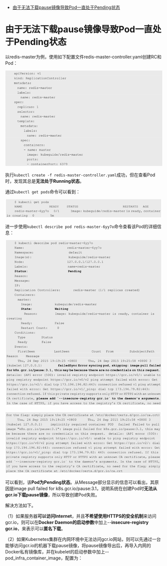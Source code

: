 

<!-- @import "[TOC]" {cmd="toc" depthFrom=1 depthTo=6 orderedList=false} -->

<!-- code_chunk_output -->

- [由于无法下载pause镜像导致Pod一直处于Pending状态](#由于无法下载pause镜像导致pod一直处于pending状态)

<!-- /code_chunk_output -->


# 由于无法下载pause镜像导致Pod一直处于Pending状态

以redis\-master为例，使用如下配置文件redis-master-controller.yaml创建RC和Pod：

![2019-09-26-15-10-35.png](./images/2019-09-26-15-10-35.png)

执行`kubectl create -f redis-master-controller.yaml`成功，但在查看Pod时，发现其总是**无法处于Running状态**。

通过`kubectl get pods`命令可以看到：

![2019-09-26-15-11-48.png](./images/2019-09-26-15-11-48.png)

进一步使用`kubectl describe pod redis-master-6yy7o`命令查看该Pod的详细信息：

![2019-09-26-15-12-20.png](./images/2019-09-26-15-12-20.png)

![2019-09-26-15-12-28.png](./images/2019-09-26-15-12-28.png)

可以看到，该**Pod为Pending状态**。从Message部分显示的信息可以看出，其原因是image pull failed for k8s.gcr.io/pause:3.1，说明系统在创建Pod时**无法从gcr.io下载pause镜像**，所以导致创建Pod失败。

解决方法如下。

（1）如果服务器**可以访问Internet**，并且**不希望使用HTTPS的安全机制**来访问gcr.io，则可以在**Docker Daemon的启动参数**中加上\-\-**insecure\-registry gcr.io**，来表示可以**匿名下载**。

（2）如果Kubernetes集群在内网环境中无法访问gcr.io网站，则可以先通过一台能够访问gcr.io的机器下载pause镜像，将pause镜像导出后，再导入内网的Docker私有镜像库，并在kubelet的启动参数中加上--pod_infra_container_image，配置为：
